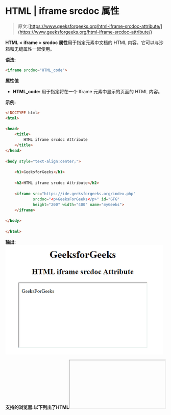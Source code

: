 # HTML | iframe srcdoc 属性

> 原文:[https://www.geeksforgeeks.org/html-iframe-srcdoc-attribute/](https://www.geeksforgeeks.org/html-iframe-srcdoc-attribute/)

**HTML < iframe > srcdoc 属性**用于指定元素中文档的 HTML 内容。它可以与沙箱和无缝属性一起使用。

**语法:**

```html
<iframe srcdoc="HTML_code">
```

**属性值**

*   **HTML_code:** 用于指定将在一个 Iframe 元素中显示的页面的 HTML 内容。

**示例:**

```html
<!DOCTYPE html> 
<html> 

<head> 
    <title> 
        HTML iframe srcdoc Attribute 
    </title> 
</head> 

<body style="text-align:center;"> 

    <h1>GeeksforGeeks</h1> 

    <h2>HTML iframe srcdoc Attribute</h2> 

    <iframe src="https://ide.geeksforgeeks.org/index.php"
            srcdoc="<p>GeeksForGeeks</p>" id="GFG" 
            height="200" width="400" name="myGeeks"> 
    </iframe> 

</body> 

</html> 
```

**输出:**
![](img/56809056455baa7a27b34b829673548d.png)

**支持的浏览器:**以下列出了**HTML<iframe>>srcdoc 属性**支持的浏览器:

*   谷歌 Chrome
*   火狐浏览器
*   苹果 Safari
*   歌剧